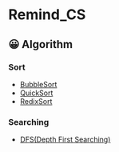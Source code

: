 # Remind_CS

## 😀 Algorithm 
### Sort
-   [BubbleSort](./Algorithm/Sort/Python/BubbleSort.py)
-   [QuickSort](./Algorithm/Sort/Python/QuickSort.py)
-   [RedixSort](./Algorithm/Sort/Python/RedixSort.pys)

### Searching
-   [DFS(Depth First Searching)](./Algorithm/Searching/Python/dfs.py)


